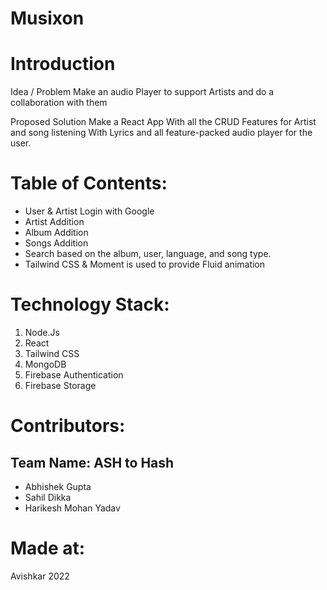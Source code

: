 # Musixon
# Introduction
Idea / Problem
Make an audio Player to support Artists and do a collaboration with them


Proposed Solution
Make a React App With all the CRUD Features for Artist and song listening With Lyrics and all feature-packed audio player for the user.


# Table of Contents:
* User & Artist Login with Google
* Artist Addition
* Album Addition
* Songs Addition
* Search based on the album, user, language, and song type.
* Tailwind CSS & Moment is used to provide Fluid animation

# Technology Stack:
1. Node.Js
2. React
3. Tailwind CSS
4. MongoDB
5. Firebase Authentication
6. Firebase Storage

# Contributors:
## Team Name: ASH to Hash

* Abhishek Gupta
* Sahil Dikka
* Harikesh Mohan Yadav

# Made at:
Avishkar 2022

